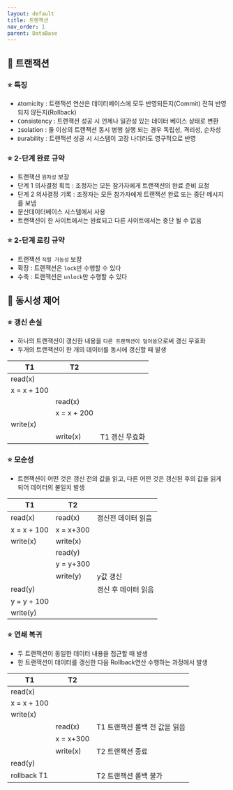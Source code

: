 ```yaml
---
layout: default
title: 트랜잭션
nav_order: 1
parent: DataBase
---
```




## 📑 트랜잭션

### ⭐ 특징

- `A`tomicity : 트랜잭션 연산은 데이터베이스에 모두 반영되든지(Commit) 전혀 반영 되지 않든지(Rollback)
- `C`onsistency : 트랜잭션 성공 시 언제나 일관성 있는 데이터 베이스 상태로 변환
- `I`solation : 둘 이상의 트랜잭션 동시 병행 실행 되는 경우 독립성, 격리성, 순차성
- `D`urability : 트랜잭션 성공 시 시스템이 고장 나더라도 영구적으로 반영



### ⭐ 2-단계 완료 규약

- 트랜잭션 `원자성` 보장
- 단계 1 의사결정 획득 : 조정자는 모든 참가자에게 트랜잭션의 완료 준비 요청
- 단계 2  의사결정 기록 : 조정자는 모든 참가자에게 트랜잭션 완료 또는 중단 메시지를 보냄
- 분산데이터베이스 시스템에서 사용
- 트랜잭션이 한 사이트에서는 완료되고 다른 사이트에서는 중단 될 수 없음



### ⭐ 2-단계 로킹 규약

- 트랜잭션 `직렬 가능성` 보장
- 확장 : 트랜잭션은 `lock`만 수행할 수 있다
- 수축 : 트랜잭션은 `unlock`만 수행할 수 있다



## 📑 동시성 제어

### ⭐ 갱신 손실

- 하나의 트랜잭션이 갱신한 내용을 `다른 트랜잭션이 덮어씀`으로써 갱신 무효화
- 두개의 트랜잭션이 한 개의 데이터를 동시에 갱신할 때 발생

| T1          | T2          |                |
| ----------- | ----------- | -------------- |
| read(x)     |             |                |
| x = x + 100 |             |                |
|             | read(x)     |                |
|             | x = x + 200 |                |
| write(x)    |             |                |
|             | write(x)    | T1 갱신 무효화 |



### ⭐ 모순성

- 트랜잭션이 어떤 것은 갱신 전의 값을 읽고, 다른 어떤 것은 갱신된 후의 값을 읽게 되어 데이터의 불일치 발생

| T1          | T2        |                     |
| ----------- | --------- | ------------------- |
| read(x)     | read(x)   | 갱신전 데이터 읽음  |
| x = x + 100 | x = x+300 |                     |
| write(x)    | write(x)  |                     |
|             | read(y)   |                     |
|             | y = y+300 |                     |
|             | write(y)  | y값 갱신            |
| read(y)     |           | 갱신 후 데이터 읽음 |
| y = y + 100 |           |                     |
| write(y)    |           |                     |



### ⭐ 연쇄 복귀

- 두 트랜잭션이 동일한 데이터 내용을 접근할 때 발생
- 한 트랜잭션이 데이터를 갱신한 다음 Rollback연산 수행하는 과정에서 발생

| T1          | T2        |                               |
| ----------- | --------- | ----------------------------- |
| read(x)     |           |                               |
| x = x + 100 |           |                               |
| write(x)    |           |                               |
|             | read(x)   | T1 트랜잭션 롤백 전 값을 읽음 |
|             | x = x+300 |                               |
|             | write(x)  | T2 트랜잭션 종료              |
| read(y)     |           |                               |
| rollback T1 |           | T2 트랜잭션 롤백 불가         |

